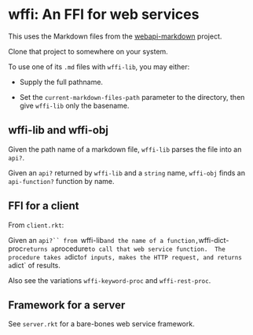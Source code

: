 # wffi: An FFI for web services

This uses the Markdown files from the
[webapi-markdown](https://github.com/greghendershott/webapi-markdown)
project.

Clone that project to somewhere on your system.

To use one of its `.md` files with `wffi-lib`, you may either:

- Supply the full pathname.

- Set the `current-markdown-files-path` parameter to the directory,
  then give `wffi-lib` only the basename.

## wffi-lib and wffi-obj

Given the path name of a markdown file, `wffi-lib` parses the file into
an `api?`.

Given an `api?` returned by `wffi-lib` and a `string` name, `wffi-obj`
finds an `api-function?` function by name.

## FFI for a client

From `client.rkt`:

Given an `api?`` from `wffi-lib` and the name of a function,
`wffi-dict-proc` returns a `procedure` to call that web service
function.  The procedure takes a `dict` of inputs, makes the HTTP
request, and returns a `dict` of results.

Also see the variations `wffi-keyword-proc` and `wffi-rest-proc`.

## Framework for a server

See `server.rkt` for a bare-bones web service framework.

